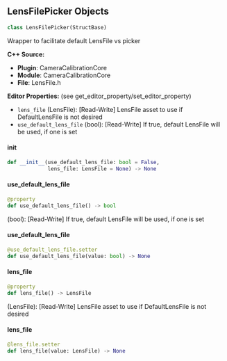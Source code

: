 ## LensFilePicker Objects

```python
class LensFilePicker(StructBase)
```

Wrapper to facilitate default LensFile vs picker

**C++ Source:**

- **Plugin**: CameraCalibrationCore
- **Module**: CameraCalibrationCore
- **File**: LensFile.h

**Editor Properties:** (see get_editor_property/set_editor_property)

- ``lens_file`` (LensFile):  [Read-Write] LensFile asset to use if DefaultLensFile is not desired
- ``use_default_lens_file`` (bool):  [Read-Write] If true, default LensFile will be used, if one is set

<a id="unreal.LensFilePicker.__init__"></a>

#### __init__

```python
def __init__(use_default_lens_file: bool = False,
             lens_file: LensFile = None) -> None
```

<a id="unreal.LensFilePicker.use_default_lens_file"></a>

#### use_default_lens_file

```python
@property
def use_default_lens_file() -> bool
```

(bool):  [Read-Write] If true, default LensFile will be used, if one is set

<a id="unreal.LensFilePicker.use_default_lens_file"></a>

#### use_default_lens_file

```python
@use_default_lens_file.setter
def use_default_lens_file(value: bool) -> None
```

<a id="unreal.LensFilePicker.lens_file"></a>

#### lens_file

```python
@property
def lens_file() -> LensFile
```

(LensFile):  [Read-Write] LensFile asset to use if DefaultLensFile is not desired

<a id="unreal.LensFilePicker.lens_file"></a>

#### lens_file

```python
@lens_file.setter
def lens_file(value: LensFile) -> None
```

<a id="unreal.LensFileEvaluationInputs"></a>